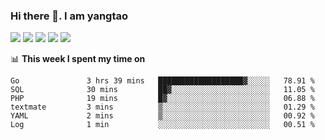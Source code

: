 ### Hi there 👋. I am yangtao 

<!-- **runtu666/runtu666** is a ✨ _special_ ✨ repository because its `README.md` (this file) appears on your GitHub profile. -->

![](https://github-profile-summary-cards.vercel.app/api/cards/profile-details?username=runtu666&theme=github)
![](https://github-profile-summary-cards.vercel.app/api/cards/repos-per-language?username=runtu666&theme=github)
![](https://github-profile-summary-cards.vercel.app/api/cards/most-commit-language?username=runtu666&theme=github)
![](https://github-profile-summary-cards.vercel.app/api/cards/stats?&username=runtu666&theme=github)
![](https://github-profile-summary-cards.vercel.app/api/cards/productive-time?username=runtu666&theme=github)

📊 **This week I spent my time on**
<!--START_SECTION:waka-->

```text
Go               3 hrs 39 mins   ███████████████████▓░░░░░   78.91 %
SQL              30 mins         ██▓░░░░░░░░░░░░░░░░░░░░░░   11.05 %
PHP              19 mins         █▓░░░░░░░░░░░░░░░░░░░░░░░   06.88 %
textmate         3 mins          ▒░░░░░░░░░░░░░░░░░░░░░░░░   01.29 %
YAML             2 mins          ▒░░░░░░░░░░░░░░░░░░░░░░░░   00.92 %
Log              1 min           ░░░░░░░░░░░░░░░░░░░░░░░░░   00.51 %
```

<!--END_SECTION:waka-->


[comment]: <> (Here are some ideas to get you started:)

[comment]: <> (- 🔭 I’m currently working on tal)

[comment]: <> (- 🌱 I’m currently learning devops)

[comment]: <> (- 👯 I’m looking to collaborate on ...)

[comment]: <> (- 🤔 I’m looking for help with ...)

[comment]: <> (- 💬 Ask me about ...)

[comment]: <> (- 📫 How to reach me: ...)

[comment]: <> (- 😄 Pronouns: ...)

[comment]: <> (- ⚡ Fun fact: ...)
